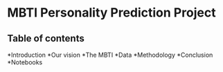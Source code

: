 # MBTI Personality Prediction Project


## Table of contents
*Introduction
*Our vision
*The MBTI
*Data
*Methodology
*Conclusion
*Notebooks
